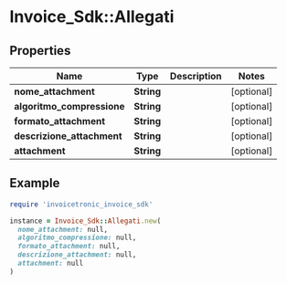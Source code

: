# Invoice_Sdk::Allegati

## Properties

| Name | Type | Description | Notes |
| ---- | ---- | ----------- | ----- |
| **nome_attachment** | **String** |  | [optional] |
| **algoritmo_compressione** | **String** |  | [optional] |
| **formato_attachment** | **String** |  | [optional] |
| **descrizione_attachment** | **String** |  | [optional] |
| **attachment** | **String** |  | [optional] |

## Example

```ruby
require 'invoicetronic_invoice_sdk'

instance = Invoice_Sdk::Allegati.new(
  nome_attachment: null,
  algoritmo_compressione: null,
  formato_attachment: null,
  descrizione_attachment: null,
  attachment: null
)
```

